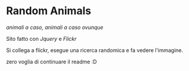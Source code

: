 # Random Animals
_animali a caso, animali a caso ovunque_

Sito fatto con *Jquery* e *Flickr*

Si collega a flickr, esegue una ricerca randomica e fa vedere l'immagine.

zero voglia di continuare il readme :D